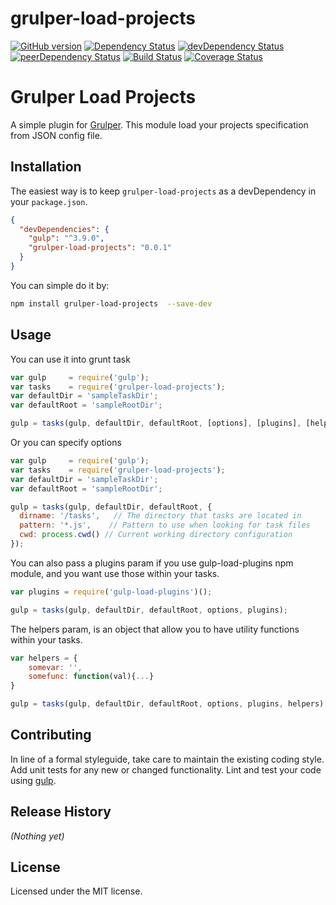 # grulper-load-projects

[![GitHub version][grulper-fury-image]][grulper-fury-url]
[![Dependency Status][grulper-dependencies-image]][grulper-dependencies-url]
[![devDependency Status][grulper-devdependencies-image]][grulper-devdependencies-url]
[![peerDependency Status][grulper-peerdependencies-image]][grulper-peerdependencies-url]
[![Build Status][grulper-travis-image]][grulper-travis-url]
[![Coverage Status][grulper-coverage-image]][grulper-coverage-url]

# Grulper Load Projects

A simple plugin for [Grulper](https://github.com/patiernom/Grulper). This module load your projects specification from JSON config file.

## Installation

The easiest way is to keep `grulper-load-projects` as a devDependency in your `package.json`.
```json
{
  "devDependencies": {
    "gulp": "^3.9.0",
    "grulper-load-projects": "0.0.1"
  }
}
```

You can simple do it by:
```bash
npm install grulper-load-projects  --save-dev
```


## Usage
You can use it into grunt task 
```js
var gulp     = require('gulp');
var tasks    = require('grulper-load-projects');
var defaultDir = 'sampleTaskDir';
var defaultRoot = 'sampleRootDir';

gulp = tasks(gulp, defaultDir, defaultRoot, [options], [plugins], [helpers]);
```

Or you can specify options
```js
var gulp     = require('gulp');
var tasks    = require('grulper-load-projects');
var defaultDir = 'sampleTaskDir';
var defaultRoot = 'sampleRootDir';

gulp = tasks(gulp, defaultDir, defaultRoot, {
  dirname: '/tasks',   // The directory that tasks are located in
  pattern: '*.js',    // Pattern to use when looking for task files
  cwd: process.cwd() // Current working directory configuration
});
```

You can also pass a plugins param if you use gulp-load-plugins npm module, and you want use those within your tasks.
```js
var plugins = require('gulp-load-plugins')();

gulp = tasks(gulp, defaultDir, defaultRoot, options, plugins);
```

The helpers param, is an object that allow you to have utility functions within your tasks. 
```js
var helpers = {
    somevar: '',
    somefunc: function(val){...}
}

gulp = tasks(gulp, defaultDir, defaultRoot, options, plugins, helpers);
```


## Contributing

In line of a formal styleguide, take care to maintain the existing coding style. Add unit tests for any new or changed functionality. Lint and test your code using [gulp](http://gulpjs.com/).


## Release History

_(Nothing yet)_


## License

Licensed under the MIT license.


[grulper-fury-image]: https://badge.fury.io/gh/patiernom%2Fgrulper-load-projects.svg
[grulper-fury-url]: http://badge.fury.io/gh/patiernom%2Fgrulper-load-projects
[grulper-dependencies-image]: https://david-dm.org/patiernom/grulper-load-projects.svg
[grulper-dependencies-url]: https://david-dm.org/patiernom/grulper-load-projects
[grulper-devdependencies-image]: https://david-dm.org/patiernom/grulper-load-projects/dev-status.svg
[grulper-devdependencies-url]: https://david-dm.org/patiernom/grulper-load-projects#info=devDependencies
[grulper-peerdependencies-image]: https://david-dm.org/patiernom/grulper-load-projects/peer-status.svg
[grulper-peerdependencies-url]: https://david-dm.org/patiernom/grulper-load-projects#info=peerDependencies
[grulper-travis-image]: https://travis-ci.org/patiernom/grulper-load-projects.svg?branch=master
[grulper-travis-url]: https://travis-ci.org/patiernom/grulper-load-projects
[grulper-coverage-image]: https://coveralls.io/repos/patiernom/grulper-load-projects/badge.svg?branch=master&service=github
[grulper-coverage-url]: https://coveralls.io/github/patiernom/grulper-load-projects?branch=master

